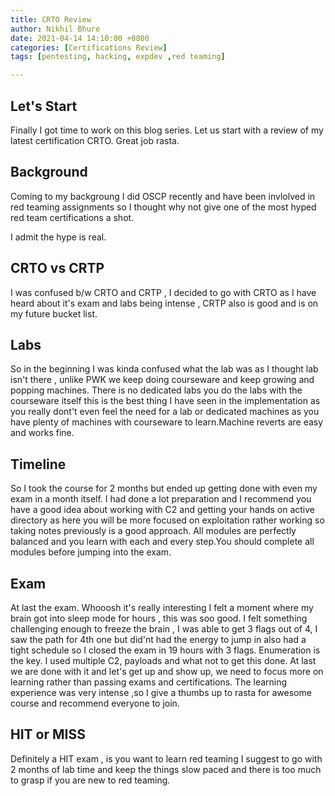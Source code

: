 ```yaml
---
title: CRTO Review
author: Nikhil Bhure
date: 2021-04-14 14:10:00 +0800
categories: [Certifications Review]
tags: [pentesting, hacking, expdev ,red teaming]

---
```

## Let's Start

Finally I got time to work on this blog series.
Let us start with a review of my latest certification CRTO.
Great job rasta.


## Background
Coming to my backgroung I did OSCP recently and have been invlolved in red teaming assignments so I thought why not give one of the most hyped red team certifications a shot.

I admit the hype is real.

## CRTO vs CRTP
I was confused b/w  CRTO and CRTP , I decided to go with CRTO as I have heard about it's exam and labs being intense , CRTP also is good and is on my future bucket list.

## Labs
So in the beginning I was kinda confused what the lab was as I thought lab isn't there , unlike PWK we keep doing courseware and keep growing and popping machines.
There is no dedicated labs you do the labs with the courseware itself this is the best thing I have seen in the implementation as you really dont't even feel the need for a lab or dedicated machines as you have plenty of machines with courseware to learn.Machine reverts are easy and works fine.

## Timeline
So I took the course for 2 months but ended up getting done with even my exam in a month itself.
I had done a lot preparation and I recommend you have a good idea about working with C2 and getting your hands on active directory as here you will be more focused on exploitation rather working so taking notes previously is a good approach.
All modules are perfectly balanced and you learn with each and every step.You should complete all modules before jumping into the exam.

## Exam
At last the exam.
Whooosh it's really interesting 
I felt a moment where my brain got into sleep mode for hours , this was soo good.
I felt something challenging enough to freeze the brain , I was able to get 3 flags out of 4, I saw the path for 4th one but did'nt had the energy to jump in also had a tight schedule so I closed the exam in 19 hours with 3 flags.
Enumeration is the key.
I used multiple C2, payloads and what not to get this done.
At last we are done with it and let's get up and show up, we need to focus more on learning rather than passing exams and certifications.
The learning experience was very intense ,so I give a thumbs up to rasta for awesome course and recommend everyone to join.

## HIT or MISS

Definitely a HIT exam , is you want to learn red teaming I suggest to go with 2 months of lab time and keep  the things slow paced and there is too much to grasp if you are new to red teaming.

